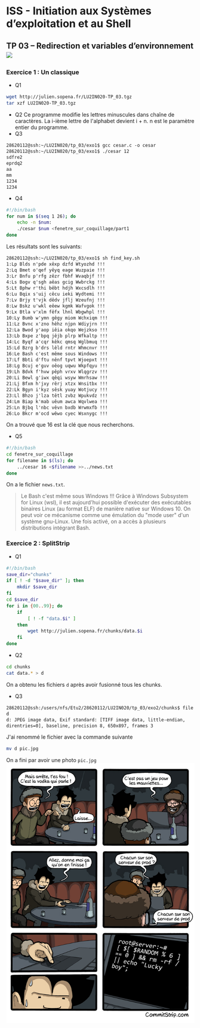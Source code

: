 # ISS - Initiation aux Systèmes d’exploitation et au Shell
## TP 03 – Redirection et variables d’environnement [![](https://img.shields.io/badge/ZHENYUE%20FU-28620112-blue.svg?style=social&logo=gmail)](mailto:zhenyue.fu@etu.sorbonne-universite.fr)

### Exercice 1 : Un classique
- Q1
```bash
wget http://julien.sopena.fr/LU2IN020-TP_03.tgz
tar xzf LU2IN020-TP_03.tgz 
```
- Q2
Ce programme modifie les lettres minuscules dans chaîne de caractères. La i-ième lettre de l'alphabet devient i + n. n est le paramètre entier du programme.
- Q3
```ba
28620112@ssh:~/LU2IN020/tp_03/exo1$ gcc cesar.c -o cesar
28620112@ssh:~/LU2IN020/tp_03/exo1$ ./cesar 12
sdfre2
eprdq2
aa
mm
1234
1234
```
- Q4
```sh
#!/bin/bash
for num in $(seq 1 26); do
    echo -n $num:
    ./cesar $num <fenetre_sur_coquillage/part1
done
```
Les résultats sont les suivants:
```
28620112@ssh:~/LU2IN020/tp_03/exo1$ sh find_key.sh 
1:Lp Blds n'pde xêxp dzfd Wtyozhd !!!
2:Lq Bmet o'qef yêyq eage Wuzpaie !!!
3:Lr Bnfu p'rfg zêzr fbhf Wvaqbjf !!!
4:Ls Bogv q'sgh aêas gcig Wwbrckg !!!
5:Lt Bphw r'thi bêbt hdjh Wxcsdlh !!!
6:Lu Bqix s'uij cêcu ieki Wydtemi !!!
7:Lv Brjy t'vjk dêdv jflj Wzeufnj !!!
8:Lw Bskz u'wkl eêew kgmk Wafvgok !!!
9:Lx Btla v'xlm fêfx lhnl Wbgwhpl !!!
10:Ly Bumb w'ymn gêgy miom Wchxiqm !!!
11:Lz Bvnc x'zno hêhz njpn Wdiyjrn !!!
12:La Bwod y'aop iêia okqo Wejzkso !!!
13:Lb Bxpe z'bpq jêjb plrp Wfkaltp !!!
14:Lc Byqf a'cqr kêkc qmsq Wglbmuq !!!
15:Ld Bzrg b'drs lêld rntr Whmcnvr !!!
16:Le Bash c'est même sous Windows !!!
17:Lf Bbti d'ftu nênf tpvt Wjoepxt !!!
18:Lg Bcuj e'guv oêog uqwu Wkpfqyu !!!
19:Lh Bdvk f'hvw pêph vrxv Wlqgrzv !!!
20:Li Bewl g'iwx qêqi wsyw Wmrhsaw !!!
21:Lj Bfxm h'jxy rêrj xtzx Wnsitbx !!!
22:Lk Bgyn i'kyz sêsk yuay Wotjucy !!!
23:Ll Bhzo j'lza têtl zvbz Wpukvdz !!!
24:Lm Biap k'mab uêum awca Wqvlwea !!!
25:Ln Bjbq l'nbc vêvn bxdb Wrwmxfb !!!
26:Lo Bkcr m'ocd wêwo cyec Wsxnygc !!!
```
On a trouvé que 16 est la clé que nous recherchons.
- Q5
```sh
#!/bin/bash
cd fenetre_sur_coquillage
for filename in $(ls); do
    ../cesar 16 <$filename >>../news.txt
done
```
On a le fichier `news.txt`.
>Le Bash c'est même sous Windows !!!
Grâce à Windows Subsystem for Linux (wsl),
il est aujourd'hui possible d'exécuter des
exécutables binaires Linux (au format ELF)
de manière native sur Windows 10. On peut
voir ce mécanisme comme une émulation du 
"mode user" d'un système gnu-Linux. Une fois
activé, on a accès à plusieurs distributions
intégrant Bash.

### Exercice 2 : SplitStrip
- Q1
```bash
#!/bin/bash
save_dir="chunks"
if [ ! -d "$save_dir" ]; then
    mkdir $save_dir
fi
cd $save_dir
for i in {00..99}; do
    if
        [ ! -f "data.$i" ]
    then
        wget http://julien.sopena.fr/chunks/data.$i
    fi
done
```
- Q2
```bash
cd chunks
cat data.* > d
```
On a obtenu les fichiers `d` après avoir fusionné tous les chunks.
- Q3
```
28620112@ssh:/users/nfs/Etu2/28620112/LU2IN020/tp_03/exo2/chunks$ file d
d: JPEG image data, Exif standard: [TIFF image data, little-endian, direntries=0], baseline, precision 8, 650x897, frames 3
```
J'ai renommé le fichier avec la commande suivante
```bash
mv d pic.jpg
```
On a fini par avoir une photo `pic.jpg`
![pic](./exo2/chunks/pic.jpg)
